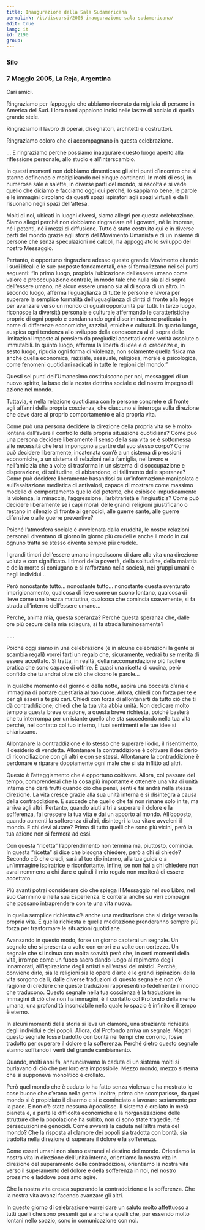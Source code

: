 ```yaml
---
title: Inaugurazione della Sala Sudamericana
permalink: /it/discorsi/2005-inaugurazione-sala-sudamericana/
edit: true
lang: it
id: 2190
group:
---
```


### Silo
### 7 Maggio 2005, La Reja, Argentina

Cari amici.

Ringraziamo per l’appoggio che abbiamo ricevuto da migliaia di persone in America del Sud. I loro nomi appaiono incisi nelle lastre di acciaio di quella grande stele.

Ringraziamo il lavoro di operai, disegnatori, architetti e costruttori.

Ringraziamo coloro che ci accompagnano in questa celebrazione.

… E ringraziamo perché possiamo inaugurare questo luogo aperto alla riflessione personale, allo studio e all’interscambio.

In questi momenti non dobbiamo dimenticare gli altri punti d’incontro che si stanno definendo e moltiplicando nei cinque continenti. In molti di essi, in numerose sale e salette, in diverse parti del mondo, si ascolta e si vede quello che diciamo e facciamo oggi qui perché, lo sappiamo bene, le parole e le immagini circolano da questi spazi ispiratori agli spazi virtuali e da lì risuonano negli spazi dell’attesa.

Molti di noi, ubicati in luoghi diversi, siamo allegri per questa celebrazione. Siamo allegri perché non dobbiamo ringraziare né i governi, né le imprese, né i potenti, né i mezzi di diffusione. Tutto è stato costruito qui e in diverse parti del mondo grazie agli sforzi del Movimento Umanista e di un insieme di persone che senza speculazioni né calcoli, ha appoggiato lo sviluppo del nostro Messaggio.

Pertanto, è opportuno ringraziare adesso questo grande Movimento citando i suoi ideali e le sue proposte fondamentali, che si formalizzano nei sei punti seguenti: “In primo luogo, propizia l’ubicazione dell’essere umano come valore e preoccupazione centrale, in modo tale che nulla sia al di sopra dell’essere umano, né alcun essere umano sia al di sopra di un altro. In secondo luogo, afferma l’uguaglianza di tutte le persone e lavora per superare la semplice formalità dell’uguaglianza di diritti di fronte alla legge per avanzare verso un mondo di uguali opportunità per tutti. In terzo luogo, riconosce la diversità personale e culturale affermando le caratteristiche proprie di ogni popolo e condannando ogni discriminazione praticata in nome di differenze economiche, razziali, etniche e culturali. In quarto luogo, auspica ogni tendenza allo sviluppo della conoscenza  al di sopra delle limitazioni imposte al pensiero da pregiudizi accettati come verità assolute o immutabili. In quinto luogo, afferma la libertà di idee e di credenze e, in sesto luogo, ripudia ogni forma di violenza, non solamente quella fisica ma anche quella economica, razziale, sessuale, religiosa, morale e psicologica, come fenomeni quotidiani radicati in tutte le regioni del mondo.”

Questi sei punti dell’Umanesimo costituiscono per noi, messaggeri di un nuovo spirito, la base della nostra dottrina sociale e del nostro impegno di azione nel mondo.

Tuttavia, è nella relazione quotidiana con le persone concrete e di fronte agli affanni della propria coscienza, che ciascuno si interroga sulla direzione che deve dare al proprio comportamento e alla propria vita.

Come può una persona decidere la direzione della propria vita se è molto lontana dall’avere il controllo della propria situazione quotidiana? Come può una persona decidere liberamente il senso della sua vita se è sottomessa alle necessità che le si impongono a partire dal suo stesso corpo? Come può decidere liberamente, incatenata com’è a un sistema di pressioni economiche, a un sistema di relazioni nella famiglia, nel lavoro e nell’amicizia che a volte si trasforma in un sistema di disoccupazione e disperazione, di solitudine, di abbandono, di fallimento delle speranze? Come può decidere liberamente basandosi su un’informazione manipolata e sull’esaltazione mediatica di antivalori, capace di mostrare come massimo modello di comportamento quello del potente, che esibisce impudicamente la violenza, la minaccia, l’aggressione, l’arbitrarietà e l’ingiustizia? Come può decidere liberamente se i capi morali delle grandi religioni giustificano o restano in silenzio di fronte ai genocidi, alle guerre sante, alle guerre difensive o alle guerre preventive?

Poiché l’atmosfera sociale è avvelenata dalla crudeltà, le nostre relazioni personali diventano di giorno in giorno  più crudeli e anche il modo in cui ognuno tratta se stesso diventa sempre più crudele.

I grandi timori dell’essere umano impediscono di dare alla vita una direzione voluta e con significato. I timori della povertà, della solitudine, della malattia e della morte si coniugano e si rafforzano nella società, nei gruppi umani e negli individui…

Però nonostante tutto… nonostante tutto… nonostante questa sventurato imprigionamento, qualcosa di lieve come un suono lontano, qualcosa di lieve come una brezza mattutina, qualcosa che comincia soavemente, si fa strada all’interno dell’essere umano…

Perché, anima mia, questa speranza? Perché questa speranza che, dalle ore più oscure della mia sciagura, si fa strada luminosamente?

…..

Poiché oggi siamo in una celebrazione (e in alcune celebrazioni la gente si scambia regali) vorrei farti un regalo che, sicuramente, vedrai tu se merita di essere accettato. Si tratta, in realtà, della raccomandazione più facile e pratica che sono capace di offrire. È quasi una ricetta di cucina, però confido che tu andrai oltre ciò che dicono le parole…

In qualche momento del giorno o della notte, aspira una boccata d’aria e immagina di portare quest’aria al tuo cuore. Allora, chiedi con forza per te e per gli esseri a te più cari. Chiedi con forza di allontanarti da tutto ciò che ti dà contraddizione; chiedi che la tua vita abbia unità. Non dedicare molto tempo a questa breve orazione, a questa breve richiesta, poiché basterà che tu interrompa per un istante quello che sta succedendo nella tua vita perché, nel contatto col tuo interno, i tuoi sentimenti e le tue idee si chiariscano.

Allontanare la contraddizione è lo stesso che superare l’odio, il risentimento, il desiderio di vendetta. Allontanare la contraddizione è coltivare il desiderio di riconciliazione con gli altri e con se stessi. Allontanare la contraddizione è perdonare e riparare doppiamente ogni male che si sia inflitto ad altri.

Questo è l’atteggiamento che è opportuno coltivare.  Allora, col passare del tempo, comprenderai che la cosa più importante è ottenere una vita di unità interna che darà frutti quando ciò che pensi, senti e fai andrà nella stessa direzione. La vita cresce grazie alla sua unità interna e si disintegra a causa della contraddizione. E succede che quello che fai non rimane solo in te, ma arriva agli altri. Pertanto, quando aiuti altri a superare il dolore e la sofferenza, fai crescere la tua vita e dai un apporto al mondo. All’opposto, quando aumenti la sofferenza di altri, disintegri la tua vita e avveleni il mondo. E chi devi aiutare? Prima di tutto quelli che sono più vicini, però la tua azione non si fermerà ad essi.

Con questa “ricetta” l’apprendimento non termina ma, piuttosto, comincia. In questa “ricetta” si dice che bisogna chiedere, però a chi si chiede? Secondo ciò che credi, sarà al tuo dio interno, alla tua guida o a un’immagine ispiratrice e riconfortante. Infine, se non hai a chi chiedere non avrai nemmeno a chi dare e quindi il mio regalo non meriterà di essere accettato.

Più avanti potrai considerare ciò che spiega il Messaggio nel suo Libro, nel suo Cammino e nella sua Esperienza. E conterai anche su veri compagni che possano intraprendere con te una vita nuova.

In quella semplice richiesta c’è anche una meditazione che si dirige verso la propria vita. E quella richiesta e quella meditazione prenderanno sempre più forza per trasformare le situazioni quotidiane.

Avanzando in questo modo, forse un giorno capterai un segnale. Un segnale che si presenta a volte con errori e a volte con certezze. Un segnale che si insinua con molta soavità però che, in certi momenti della vita, irrompe come un fuoco sacro dando luogo al rapimento degli innamorati, all’ispirazione degli artisti e all’estasi dei mistici. Perché, conviene dirlo, sia le religioni sia le opere d’arte e le grandi ispirazioni della vita sorgono da lì, dalle diverse traduzioni di questo segnale e non c’è ragione di credere che queste traduzioni rappresentino fedelmente il mondo che traducono. Questo segnale nella tua coscienza è la traduzione in immagini di ciò che non ha immagini, è il contatto col Profondo della mente umana, una profondità insondabile nella quale lo spazio è infinito e il tempo è eterno.

In alcuni momenti della storia si leva un clamore, una straziante richiesta degli individui e dei popoli. Allora, dal Profondo arriva un segnale.  Magari questo segnale fosse tradotto con bontà nei tempi che corrono, fosse tradotto per superare il dolore e la sofferenza. Perché dietro questo segnale stanno soffiando i venti del grande cambiamento.

Quando, molti anni fa, annunciavamo la caduta di un sistema molti si burlavano di ciò che per loro era impossibile. Mezzo mondo, mezzo sistema che si supponeva monolitico è crollato.

Però quel mondo che è caduto lo ha fatto senza violenza e ha mostrato le cose buone che c’erano nella gente. Inoltre, prima che scomparisse, da quel mondo si è propiziato il disarmo e si è cominciato a lavorare seriamente per la pace. E non c’è stata nessuna Apocalisse. Il sistema è crollato in metà pianeta e, a parte le difficoltà economiche e la riorganizzazione delle strutture che la popolazione ha subito, non ci sono state tragedie, né persecuzioni né genocidi. Come avverrà la caduta nell’altra metà del mondo? Che la risposta al clamore dei popoli sia tradotta con bontà, sia tradotta nella direzione di superare il dolore e la sofferenza.

Come esseri umani non siamo estranei al destino del mondo. Orientiamo la nostra vita in direzione dell’unità interna, orientiamo la nostra vita in direzione del superamento delle contraddizioni, orientiamo la nostra vita verso il superamento del dolore e della sofferenza in noi, nel nostro prossimo e laddove possiamo agire.

Che la nostra vita cresca superando la contraddizione e la sofferenza. Che la nostra vita avanzi facendo avanzare gli altri.

In questo giorno di celebrazione vorrei dare un saluto molto affettuoso a tutti quelli che sono presenti qui e anche a quelli che, pur essendo molto lontani nello spazio, sono in comunicazione con noi.
